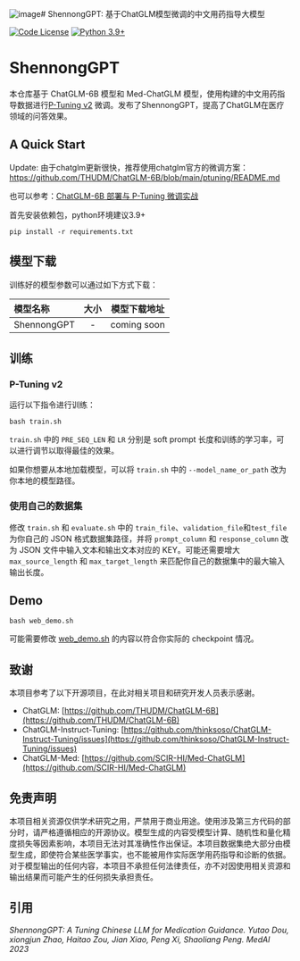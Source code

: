 ![image](https://github.com/zhaoxiongjun/ShennongGPT/assets/25002769/584344c5-a2c9-415c-8ee7-81b85029c27c)# ShennongGPT: 基于ChatGLM模型微调的中文用药指导大模型

[![Code License](https://img.shields.io/badge/Code%20License-Apache_2.0-green.svg)](https://github.com/SCIR-HI/Med-ChatGLM/blob/main/LICENSE)
[![Python 3.9+](https://img.shields.io/badge/python-3.9+-blue.svg)](https://www.python.org/downloads/release/python-390/)


# ShennongGPT
本仓库基于 ChatGLM-6B 模型和 Med-ChatGLM 模型，使用构建的中文用药指导数据进行[P-Tuning v2](https://github.com/THUDM/P-tuning-v2) 微调。发布了ShennongGPT，提高了ChatGLM在医疗领域的问答效果。


## A Quick Start
Update: 由于chatglm更新很快，推荐使用chatglm官方的微调方案：https://github.com/THUDM/ChatGLM-6B/blob/main/ptuning/README.md

也可以参考：[ChatGLM-6B 部署与 P-Tuning 微调实战](https://cloud.tencent.com/developer/article/2280193?areaSource=106005.17)

首先安装依赖包，python环境建议3.9+

```
pip install -r requirements.txt
```


## 模型下载
训练好的模型参数可以通过如下方式下载：

| 模型名称              | 大小 |                                                                              模型下载地址                                                                              | 
| :----------------- | :------: |:----------------------------------------------------------------------------------------------------------------------------------------------------------------:| 
| ShennongGPT   |    -       | coming soon  | 

## 训练

### P-Tuning v2

运行以下指令进行训练：
```shell
bash train.sh
```
`train.sh` 中的 `PRE_SEQ_LEN` 和 `LR` 分别是 soft prompt 长度和训练的学习率，可以进行调节以取得最佳的效果。

如果你想要从本地加载模型，可以将 `train.sh` 中的 `--model_name_or_path` 改为你本地的模型路径。

### 使用自己的数据集
修改 `train.sh` 和 `evaluate.sh` 中的 `train_file`、`validation_file`和`test_file`为你自己的 JSON 格式数据集路径，并将 `prompt_column` 和 `response_column` 改为 JSON 文件中输入文本和输出文本对应的 KEY。可能还需要增大 `max_source_length` 和 `max_target_length` 来匹配你自己的数据集中的最大输入输出长度。

## Demo
```shell
bash web_demo.sh
```
可能需要修改 [web_demo.sh](./web_demo.sh) 的内容以符合你实际的 checkpoint 情况。


## 致谢

本项目参考了以下开源项目，在此对相关项目和研究开发人员表示感谢。

- ChatGLM: [https://github.com/THUDM/ChatGLM-6B](https://github.com/THUDM/ChatGLM-6B)
- ChatGLM-Instruct-Tuning: [https://github.com/thinksoso/ChatGLM-Instruct-Tuning/issues](https://github.com/thinksoso/ChatGLM-Instruct-Tuning/issues)
- ChatGLM-Med: [https://github.com/SCIR-HI/Med-ChatGLM](https://github.com/SCIR-HI/Med-ChatGLM)


## 免责声明
本项目相关资源仅供学术研究之用，严禁用于商业用途。使用涉及第三方代码的部分时，请严格遵循相应的开源协议。模型生成的内容受模型计算、随机性和量化精度损失等因素影响，本项目无法对其准确性作出保证。本项目数据集绝大部分由模型生成，即使符合某些医学事实，也不能被用作实际医学用药指导和诊断的依据。对于模型输出的任何内容，本项目不承担任何法律责任，亦不对因使用相关资源和输出结果而可能产生的任何损失承担责任。


## 引用
*ShennongGPT: A Tuning Chinese LLM for Medication Guidance. Yutao Dou, xiongjun Zhao, Haitao Zou, Jian Xiao, Peng Xi, Shaoliang Peng. MedAI 2023*


